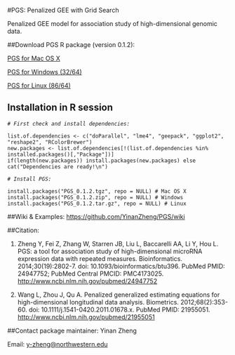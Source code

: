 #PGS: Penalized GEE with Grid Search

Penalized GEE model for association study of high-dimensional genomic data. 

##Download PGS R package (version 0.1.2):

[PGS for Mac OS X](https://github.com/YinanZheng/PGS/releases/download/PGS_0.1.2/PGS_0.1.2.tgz)

[PGS for Windows (32/64)](https://github.com/YinanZheng/PGS/releases/download/PGS_0.1.2/PGS_0.1.2.zip)

[PGS for Linux (86/64)](https://github.com/YinanZheng/PGS/releases/download/PGS_0.1.2/PGS_0.1.2.tar.gz)

## Installation in R session

_`# First check and install dependencies:`_

    list.of.dependencies <- c("doParallel", "lme4", "geepack", "ggplot2", "reshape2", "RColorBrewer")
    new.packages <- list.of.dependencies[!(list.of.dependencies %in% installed.packages()[,"Package"])]
    if(length(new.packages)) install.packages(new.packages) else cat("Dependencies are ready!\n")
    
_`# Install PGS:`_

    install.packages("PGS_0.1.2.tgz", repo = NULL) # Mac OS X
    install.packages("PGS_0.1.2.zip", repo = NULL) # Windows
    install.packages("PGS_0.1.2.tar.gz", repo = NULL) # Linux

##Wiki & Examples:
https://github.com/YinanZheng/PGS/wiki

##Citation:
1.	Zheng Y, Fei Z, Zhang W, Starren JB, Liu L, Baccarelli AA, Li Y, Hou L. PGS: a tool for association study of high-dimensional microRNA expression data with repeated measures. Bioinformatics. 2014;30(19):2802-7. doi: 10.1093/bioinformatics/btu396. PubMed PMID: 24947752; PubMed Central PMCID: PMC4173025. http://www.ncbi.nlm.nih.gov/pubmed/24947752

2.	Wang L, Zhou J, Qu A. Penalized generalized estimating equations for high-dimensional longitudinal data analysis. Biometrics. 2012;68(2):353-60. doi: 10.1111/j.1541-0420.2011.01678.x. PubMed PMID: 21955051. http://www.ncbi.nlm.nih.gov/pubmed/21955051

##Contact package maintainer:
Yinan Zheng 

Email: y-zheng@northwestern.edu



